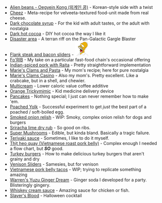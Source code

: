 
* [Alien beans - Oegyein Kong (외계인 콩)](Alien%20beans.md) - Korean-style side with a twist
* [Cheez](Cheez.md) - Meta-recipe for velveeta-textured food-unit made from real cheese.
* [Dark chocolate syrup](Dark%20chocolate%20syrup.md) - For the kid with adult tastes, or the adult with nostalgia
* [Dark hot cocoa](Dark%20hot%20cocoa.md) - DIY hot cocoa the way I like it
* [Disaster area](Disaster%20area.md) - A terran riff on the Pan-Galactic Gargle Blaster
* [Flank steak and bacon sliders](Flank%20steak%20and%20bacon%20sliders.md) - ![Dear god...](assets/homer-drool.png)
* [Fo'RIB](Fo'Rib.md) - My take on a particular fast-food chain's occasional offering
* [Indian-spiced pork with Raita](Indian-spiced%20pork%%20Raita.md) - Pretty straightforward implementation
* [Marie's Clams and Pasta](Marie's%20Clams%20and%20Pasta.md) - My mom's recipe; here for pure nostalgia
* [Marie's Clams Casino](Marie's%20Clams%20Casino.md) - Also my mom's.  Pretty excellent.  Like a crabcake, but in a shell, and chewier.
* [Multicream](Multicream.md) - Lower caloric value coffee additive
* [Orange Trickymimic](Orange%20Trickymimic.md) - Kid medicine delivery device
* [Pancakes](Pancakes.md) - Nothing special; I just can never remember how to make 'em.
* [Poached Yolk](PoachedvYolk.md) - Successful experiment to get _just_ the best part of a poached / soft-boiled egg.
* [Smoked onion relish](Smoked%20onion%20relish.md) - WIP: Smoky, complex onion relish for dogs and burgers
* [Sriracha lime dry rub](Sriracha%20lime%20dry%20rub.md) - So good on ribs.
* [Super Mushrooms](Super%20Mushrooms.md) - Edible, but kinda bland.  Basically a tragic failure.
* [Teriyaki sauce](Teriyaki%20sauce.md) - Sometimes, I like to do it myself.
* [Thịt heo quay (Vietnamese roast pork belly)](Thịt%20heo%20quay%20%28Vietnamese%20roast%20pork%20belly%29.svg) - Complex enough I needed a flow chart, but ___SO___ good.
* [Turkey burgers](Turkey%20burgers.md) - How to make delicious turkey burgers that aren't grainy and dry
* [Venison Sliders](Venison%20Sliders.md) - Samesies, but for venison
* [Vietnamese pork belly tacos](Vietnamese%20pork%20belly%20tacos.md) - WIP; trying to replicate something amazing
* [Warren's Yuzu Ginger Dream](Warren's%20Yuzu%20Ginger%20Dream.md) - Ginger soda I developed for a party.  Blisteringly gingery.
* [Whiskey cream sauce](Whiskey%20cream%20sauce.md) - Amazing sauce for chicken or fish.
* [Slayer's Blood](Slayer%27s%20Blood.md) - Halloween cocktail
